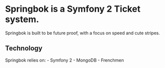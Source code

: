 # Springbok  is a Symfony 2 Ticket system.

Springbok is built to be future proof, with a focus on speed and cute stripes.

## Technology

Springbok relies on:
    - Symfony 2
    - MongoDB
    - Frenchmen